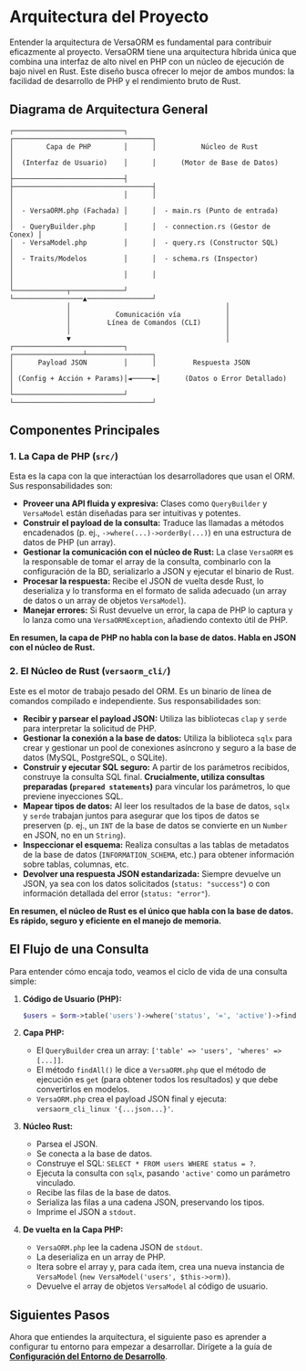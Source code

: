 # Arquitectura del Proyecto

Entender la arquitectura de VersaORM es fundamental para contribuir eficazmente al proyecto. VersaORM tiene una arquitectura híbrida única que combina una interfaz de alto nivel en PHP con un núcleo de ejecución de bajo nivel en Rust. Este diseño busca ofrecer lo mejor de ambos mundos: la facilidad de desarrollo de PHP y el rendimiento bruto de Rust.

## Diagrama de Arquitectura General

```
┌───────────────────────────┐      ┌──────────────────────────────────┐
│        Capa de PHP        │      │           Núcleo de Rust         │
│  (Interfaz de Usuario)    │      │      (Motor de Base de Datos)    │
├───────────────────────────┤      ├──────────────────────────────────┤
│                           │      │                                  │
│  - VersaORM.php (Fachada) │      │  - main.rs (Punto de entrada)    │
│  - QueryBuilder.php       │      │  - connection.rs (Gestor de Conex) │
│  - VersaModel.php         │      │  - query.rs (Constructor SQL)    │
│  - Traits/Modelos         │      │  - schema.rs (Inspector)         │
│                           │      │                                  │
└─────────────┬─────────────┘      └─────────────────▲────────────────┘
              │                                      │
              │           Comunicación vía           │
              │         Línea de Comandos (CLI)      │
              │                                      │
              ▼                                      │
┌───────────────────────────┐      ┌─────────────────┴────────────────┐
│      Payload JSON         │      │         Respuesta JSON           │
│ (Config + Acción + Params)│◄─────►│      (Datos o Error Detallado)   │
└───────────────────────────┘      └──────────────────────────────────┘
```

## Componentes Principales

### 1. La Capa de PHP (`src/`)

Esta es la capa con la que interactúan los desarrolladores que usan el ORM. Sus responsabilidades son:

-   **Proveer una API fluida y expresiva:** Clases como `QueryBuilder` y `VersaModel` están diseñadas para ser intuitivas y potentes.
-   **Construir el payload de la consulta:** Traduce las llamadas a métodos encadenados (p. ej., `->where(...)->orderBy(...)`) en una estructura de datos de PHP (un array).
-   **Gestionar la comunicación con el núcleo de Rust:** La clase `VersaORM` es la responsable de tomar el array de la consulta, combinarlo con la configuración de la BD, serializarlo a JSON y ejecutar el binario de Rust.
-   **Procesar la respuesta:** Recibe el JSON de vuelta desde Rust, lo deserializa y lo transforma en el formato de salida adecuado (un array de datos o un array de objetos `VersaModel`).
-   **Manejar errores:** Si Rust devuelve un error, la capa de PHP lo captura y lo lanza como una `VersaORMException`, añadiendo contexto útil de PHP.

**En resumen, la capa de PHP no habla con la base de datos. Habla en JSON con el núcleo de Rust.**

### 2. El Núcleo de Rust (`versaorm_cli/`)

Este es el motor de trabajo pesado del ORM. Es un binario de línea de comandos compilado e independiente. Sus responsabilidades son:

-   **Recibir y parsear el payload JSON:** Utiliza las bibliotecas `clap` y `serde` para interpretar la solicitud de PHP.
-   **Gestionar la conexión a la base de datos:** Utiliza la biblioteca `sqlx` para crear y gestionar un pool de conexiones asíncrono y seguro a la base de datos (MySQL, PostgreSQL, o SQLite).
-   **Construir y ejecutar SQL seguro:** A partir de los parámetros recibidos, construye la consulta SQL final. **Crucialmente, utiliza consultas preparadas (`prepared statements`)** para vincular los parámetros, lo que previene inyecciones SQL.
-   **Mapear tipos de datos:** Al leer los resultados de la base de datos, `sqlx` y `serde` trabajan juntos para asegurar que los tipos de datos se preserven (p. ej., un `INT` de la base de datos se convierte en un `Number` en JSON, no en un `String`).
-   **Inspeccionar el esquema:** Realiza consultas a las tablas de metadatos de la base de datos (`INFORMATION_SCHEMA`, etc.) para obtener información sobre tablas, columnas, etc.
-   **Devolver una respuesta JSON estandarizada:** Siempre devuelve un JSON, ya sea con los datos solicitados (`status: "success"`) o con información detallada del error (`status: "error"`).

**En resumen, el núcleo de Rust es el único que habla con la base de datos. Es rápido, seguro y eficiente en el manejo de memoria.**

## El Flujo de una Consulta

Para entender cómo encaja todo, veamos el ciclo de vida de una consulta simple:

1.  **Código de Usuario (PHP):**
    ```php
    $users = $orm->table('users')->where('status', '=', 'active')->findAll();
    ```

2.  **Capa PHP:**
    -   El `QueryBuilder` crea un array: `['table' => 'users', 'wheres' => [...]]`.
    -   El método `findAll()` le dice a `VersaORM.php` que el método de ejecución es `get` (para obtener todos los resultados) y que debe convertirlos en modelos.
    -   `VersaORM.php` crea el payload JSON final y ejecuta: `versaorm_cli_linux '{...json...}'`.

3.  **Núcleo Rust:**
    -   Parsea el JSON.
    -   Se conecta a la base de datos.
    -   Construye el SQL: `SELECT * FROM users WHERE status = ?`.
    -   Ejecuta la consulta con `sqlx`, pasando `'active'` como un parámetro vinculado.
    -   Recibe las filas de la base de datos.
    -   Serializa las filas a una cadena JSON, preservando los tipos.
    -   Imprime el JSON a `stdout`.

4.  **De vuelta en la Capa PHP:**
    -   `VersaORM.php` lee la cadena JSON de `stdout`.
    -   La deserializa en un array de PHP.
    -   Itera sobre el array y, para cada ítem, crea una nueva instancia de `VersaModel` (`new VersaModel('users', $this->orm)`).
    -   Devuelve el array de objetos `VersaModel` al código de usuario.

## Siguientes Pasos

Ahora que entiendes la arquitectura, el siguiente paso es aprender a configurar tu entorno para empezar a desarrollar. Dirígete a la guía de **[Configuración del Entorno de Desarrollo](02-development-setup.md)**.
